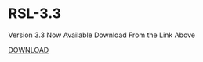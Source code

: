 # RSL-3.3
Version 3.3 Now Available Download From the Link Above

[DOWNLOAD](https://github.com/frostiestudios/RSL-III/releases/download/alpha/Alpha.0.2.zip)
